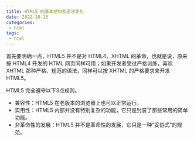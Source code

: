 ```yaml
---
title: HTML5 的基本结构和语法变化
date: 2022-10-16
categories:
 - html
tags:
 - html
---
```


首先要明确一点，HTML5 并不是对 HTML4、XHTML 的革命，也就是说，原来按 HTML4 开发的 HTML 网页同样可用；如果开发者受过严格训练，喜欢 XHTML 那种严格、规范的语法，同样可以按 XHTML 的严格要求来开发 HTML5。

HTML5 完全遵守以下3点规则。

* 兼容性：HTML5 在老版本的浏览器上也可以正常运行。
* 实用性：HTML5 内部并没有特别复杂的功能，它只是封装了那些常用的简单功能。
* 非革命性的发展：HTML5 并不是革命性的发展，它只是一种“妥协式”的规范。